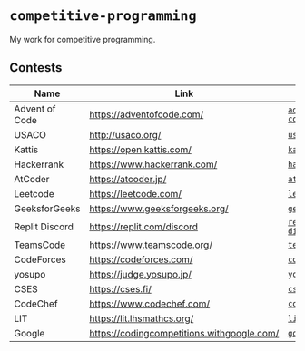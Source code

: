 # `competitive-programming`

My work for competitive programming.

## Contests

| Name           | Link                                         | Directory                            |
| -------------- | -------------------------------------------- | ------------------------------------ |
| Advent of Code | <https://adventofcode.com/>                  | [`advent-of-code`](./advent-of-code) |
| USACO          | <http://usaco.org/>                          | [`usaco`](./usaco)                   |
| Kattis         | <https://open.kattis.com/>                   | [`kattis`](./kattis)                 |
| Hackerrank     | <https://www.hackerrank.com/>                | [`hackerrank`](./hackerrank)         |
| AtCoder        | <https://atcoder.jp/>                        | [`atcoder`](./atcoder)               |
| Leetcode       | <https://leetcode.com/>                      | [`leetcode`](./leetcode)             |
| GeeksforGeeks  | <https://www.geeksforgeeks.org/>             | [`geeksforgeeks`](./geeksforgeeks)   |
| Replit Discord | <https://replit.com/discord>                 | [`replit-discord`](./replit-discord) |
| TeamsCode      | <https://www.teamscode.org/>                 | [`teamscode`](./teamscode)           |
| CodeForces     | <https://codeforces.com/>                    | [`codeforces`](./codeforces)         |
| yosupo         | <https://judge.yosupo.jp/>                   | [`yosupo`](./yosupo)                 |
| CSES           | <https://cses.fi/>                           | [`cses`](./cses)                     |
| CodeChef       | <https://www.codechef.com/>                  | [`codechef`](./codechef)             |
| LIT            | <https://lit.lhsmathcs.org/>                 | [`lit`](./lit)                       |
| Google         | <https://codingcompetitions.withgoogle.com/> | [`google`](./google)                 |
